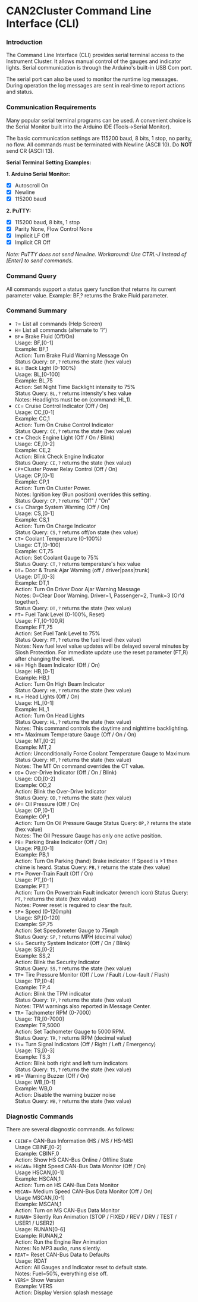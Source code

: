 # CAN2Cluster Command Line Interface (CLI)

### Introduction
The Command Line Interface (CLI) provides serial terminal access to the Instrument Cluster. It allows manual control of the gauges and indicator lights. 
Serial communication is through the Arduino's built-in USB Com port.

The serial port can also be used to monitor the runtime log messages. During operation the log messages are sent in real-time to report actions and status.

### Communication Requirements
Many popular serial terminal programs can be used. A convenient choice is the Serial Monitor built into the Arduino IDE (Tools->Serial Monitor).  

The basic communication settings are 115200 baud, 8 bits, 1 stop, no parity, no flow. All commands must be terminated with Newline (ASCII 10). Do **NOT** send CR (ASCII 13).  

**Serial Terminal Setting Examples:**

**1. Arduino Serial Monitor:**  
  - [x] Autoscroll On  
  - [x] Newline  
  - [x] 115200 baud  

**2. PuTTY:**  
  - [x] 115200 baud, 8 bits, 1 stop  
  - [x] Parity None, Flow Control None  
  - [x] Implicit LF Off
  - [x] Implicit CR Off
  
*Note: PuTTY does not send Newline. Workaround: Use CTRL-J instead of [Enter] to send commands.*  

### Command Query
All commands support a status query function that returns its current parameter value. Example: BF,? returns the Brake Fluid parameter.

### Command Summary
- `?`= List all commands (Help Screen)
- `H`= List all commands (alternate to '?')
- `BF`= Brake Fluid (Off/On)  
   Usage: BF,[0-1]  
   Example: BF,1  
   Action: Turn Brake Fluid Warning Message On  
   Status Query: `BF,?` returns the state (hex value)
- `BL`= Back Light (0-100%)  
   Usage: BL,[0-100]  
   Example: BL,75  
   Action: Set Night Time Backlight intensity to 75%  
   Status Query: `BL,?` returns intensity's hex value  
   Notes: Headlights must be on (command: HL,1).  
-  `CC`= Cruise Control Indicator (Off / On)  
   Usage: CC,[0-1]  
   Example: CC,1  
   Action: Turn On Cruise Control Indicator  
   Status Query: `CC,?` returns the state (hex value)
- `CE`= Check Engine Light (Off / On / Blink)  
   Usage: CE,[0-2]  
   Example: CE,2  
   Action: Blink Check Engine Indicator  
   Status Query: `CE,?` returns the state (hex value)
- `CP`=Cluster Power Relay Control (Off / On)  
   Usage: CP,[0-1]  
   Example: CP,1  
   Action: Turn On Cluster Power.  
   Notes:  Ignition key (Run position) overrides this setting.  
   Status Query: `CP,?` returns "Off" / "On"
- `CS`= Charge System Warning (Off / On)  
   Usage: CS,[0-1]  
   Example: CS,1  
   Action: Turn On Charge Indicator  
   Status Query: `CS,?` returns off/on state (hex value)  
- `CT`= Coolant Temperature (0-100%)  
   Usage: CT,[0-100]  
   Example: CT,75  
   Action: Set Coolant Gauge to 75%  
   Status Query: `CT,?` returns temperature's hex value  
- `DT`= Door & Trunk Ajar Warning (off / driver|pass|trunk)  
   Usage: DT,[0-3]  
   Example: DT,1  
   Action: Turn On Driver Door Ajar Warning Message  
   Notes: 0=Clear Door Warning. Driver=1, Passenger=2, Trunk=3 (Or'd together).  
   Status Query: `DT,?` returns the state (hex value)  
- `FT`= Fuel Tank Level (0-100%, Reset)  
   Usage: FT,[0-100,R]  
   Example: FT,75  
   Action: Set Fuel Tank Level to 75%  
   Status Query: `FT,?` returns the fuel level (hex value)  
   Notes: New fuel level value updates will be delayed several minutes by Slosh 
   Protection. For immediate update use the reset parameter (FT,R) after
   changing the level.  
- `HB`= High Beam Indicator (Off / On)  
   Usage: HB,[0-1]  
   Example: HB,1  
   Action: Turn On High Beam Indicator  
   Status Query: `HB,?` returns the state (hex value)  
- `HL`= Head Lights (Off / On)  
   Usage: HL,[0-1]  
   Example: HL,1  
   Action: Turn On Head Lights  
   Status Query: `HL,?` returns the state (hex value)  
   Notes: This command controls the daytime and nighttime backlighting.
- `MT`= Maximum Temperature Gauge (Off / On / On)  
   Usage: MT,[0-2]  
   Example: MT,2  
   Action: Unconditionally Force Coolant Temperature Gauge to Maximum  
   Status Query: `MT,?` returns the state (hex value)  
   Notes: The MT On command overrides the CT value.  
- `OD`= Over-Drive Indicator (Off / On / Blink)  
   Usage: OD,[0-2]  
   Example: OD,2  
   Action: Blink the Over-Drive Indicator  
   Status Query: `OD,?` returns the state (hex value)  
- `OP`= Oil Pressure (Off / On)  
   Usage: OP,[0-1]  
   Example: OP,1  
   Action: Turn On Oil Pressure Gauge
   Status Query: `OP,?` returns the state (hex value)  
   Notes: The Oil Pressure Gauge has only one active position.  
- `PB`= Parking Brake Indicator (Off / On)  
   Usage: PB,[0-1]  
   Example: PB,1  
   Action: Turn On Parking (hand) Brake indicator. If Speed is >1 then chime is heard.
   Status Query: `PB,?` returns the state (hex value)  
- `PT`= Power-Train Fault (Off / On)  
   Usage: PT,[0-1]  
   Example: PT,1  
   Action: Turn On Powertrain Fault indicator (wrench icon)
   Status Query: `PT,?` returns the state (hex value)  
   Notes: Power reset is required to clear the fault.  
- `SP`= Speed (0-120mph)  
   Usage: SP,[0-120]  
   Example: SP,75  
   Action: Set Speedometer Gauge to 75mph  
   Status Query: `SP,?` returns MPH (decimal value)  
- `SS`= Security System Indicator (Off / On / Blink)  
   Usage: SS,[0-2]  
   Example: SS,2  
   Action: Blink the Security Indicator  
   Status Query: `SS,?` returns the state (hex value)  
- `TP`= Tire Pressure Monitor (Off / Low / Fault / Low-fault / Flash)  
   Usage: TP,[0-4]  
   Example: TP,4  
   Action: Blink the TPM indicator  
   Status Query: `TP,?` returns the state (hex value)  
   Notes: TPM warnings also reported in Message Center.
- `TR`= Tachometer RPM (0-7000)  
   Usage: TR,[0-7000]  
   Example: TR,5000  
   Action: Set Tachometer Gauge to 5000 RPM.  
   Status Query: `TR,?` returns RPM (decimal value)  
- `TS`= Turn Signal Indicators (Off / Right / Left / Emergency)  
   Usage: TS,[0-3]  
   Example: TS,3  
   Action: Blink both right and left turn indicators  
   Status Query: `TS,?` returns the state (hex value)  
- `WB`= Warning Buzzer (Off / On)  
   Usage: WB,[0-1]  
   Example: WB,0  
   Action: Disable the warning buzzer noise  
   Status Query: `WB,?` returns the state (hex value)  
   
### Diagnostic Commands
There are several diagnostic commands. As follows:  
- `CBINF`= CAN-Bus Information (HS / MS / HS-MS)  
  Usage CBINF,[0-2]  
  Example: CBINF,0  
  Action: Show HS CAN-Bus Online / Offline State  
- `HSCAN`= Hight Speed CAN-Bus Data Monitor (Off / On)  
  Usage HSCAN,[0-1]  
  Example: HSCAN,1  
  Action: Turn on HS CAN-Bus Data Monitor  
- `MSCAN`= Medium Speed CAN-Bus Data Monitor (Off / On)  
  Usage MSCAN,[0-1]  
  Example: MSCAN,1  
  Action: Turn on MS CAN-Bus Data Monitor  
- `RUNAN`= Silently Run Animation (STOP / FIXED / REV / DRV / TEST / USER1 / USER2)  
  Usage: RUNAN[0-6]  
  Example: RUNAN,2  
  Action: Run the Engine Rev Animation  
  Notes: No MP3 audio, runs silently.
- `RDAT`= Reset CAN-Bus Data to Defaults  
  Usage: RDAT  
  Action: All Gauges and Indicator reset to default state.  
  Notes: Fuel=50%, everything else off. 
- `VERS`= Show Version  
  Example: VERS  
  Action: Display Version splash message  
